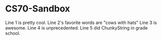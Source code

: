 # CS70-Sandbox
Line 1 is pretty cool.
Line 2's favorite words are "cows with hats"
Line 3 is awesome.
Line 4 is unprecedented.
Line 5 did ChunkyString in grade school.
